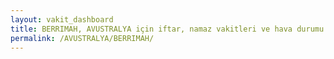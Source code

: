 ```yaml
---
layout: vakit_dashboard
title: BERRIMAH, AVUSTRALYA için iftar, namaz vakitleri ve hava durumu - ilçe/eyalet seç
permalink: /AVUSTRALYA/BERRIMAH/
---
```


<script type="text/javascript">
  var GLOBAL_COUNTRY = 'AVUSTRALYA';
  var GLOBAL_CITY = 'BERRIMAH';
  var GLOBAL_STATE = '';
  var lat = 72;
  var lon = 21;
</script>
